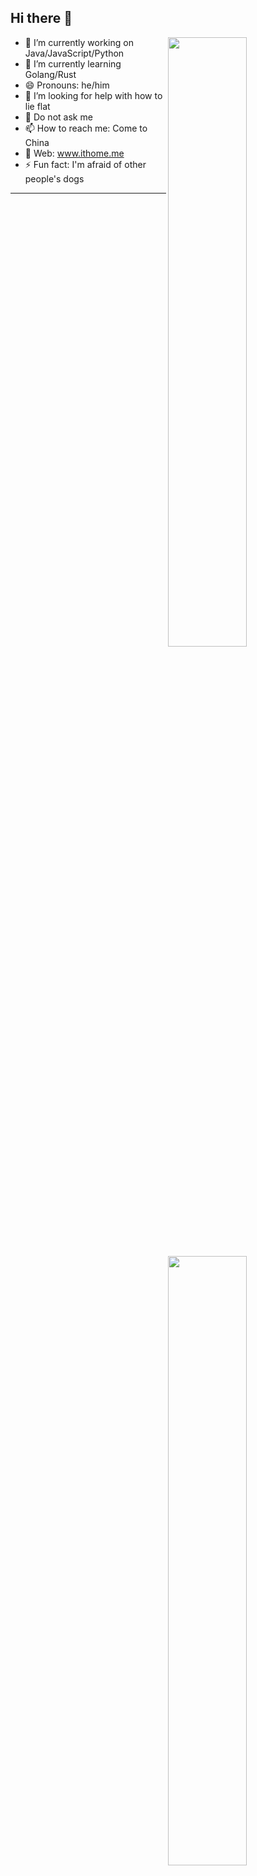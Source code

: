 ## Hi there 👋

[<img align="right" width="50%" src="https://github-readme-stats-ouuan.vercel.app/api?username=cikichen&theme=dark&show_icons=true">](https://metrics.lecoq.io/ouuan#gh-dark-mode-only)
[<img align="right" width="50%" src="https://github-readme-stats-ouuan.vercel.app/api?username=cikichen&show_icons=true">](https://metrics.lecoq.io/ouuan#gh-light-mode-only)

- 🔭 I’m currently working on Java/JavaScript/Python
- 🌱 I’m currently learning Golang/Rust
- 😄 Pronouns: he/him
- 🤔 I’m looking for help with how to lie flat
- 💬 Do not ask me
- 📫 How to reach me: Come to China
- 👯 Web: www.ithome.me
- ⚡ Fun fact: I'm afraid of other people's dogs

---
